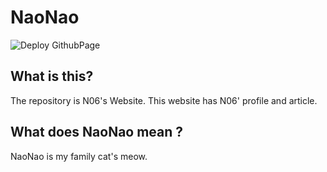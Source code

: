 # NaoNao

![Deploy GithubPage](https://github.com/n06Ar/MySite/workflows/Deploy%20GithubPage/badge.svg)

## What is this?

The repository is N06's Website.
This website has N06' profile and article.

## What does NaoNao mean ?

NaoNao is my family cat's meow.
